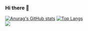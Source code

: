 ### Hi there 👋

[![Anurag's GitHub stats](https://github-readme-stats.vercel.app/api?username=fajri-rasid1st&count_private=true&show_icons=true&hide_border=true&include_all_commits=true&theme=cobalt)](https://github.com/anuraghazra/github-readme-stats)
[![Top Langs](https://github-readme-stats.vercel.app/api/top-langs/?username=fajri-rasid1st&langs_count=7&layout=compact&hide_border=true&theme=cobalt)](https://github.com/anuraghazra/github-readme-stats)
</br>
![](https://komarev.com/ghpvc/?username=fajri-rasid1st)  

<!--
**fajri-rasid1st/fajri-rasid1st** is a ✨ _special_ ✨ repository because its `README.md` (this file) appears on your GitHub profile.

Here are some ideas to get you started:

- 🔭 I’m currently working on ...
- 🌱 I’m currently learning ...
- 👯 I’m looking to collaborate on ...
- 🤔 I’m looking for help with ...
- 💬 Ask me about ...
- 📫 How to reach me: ...
- 😄 Pronouns: ...
- ⚡ Fun fact: ...
-->
